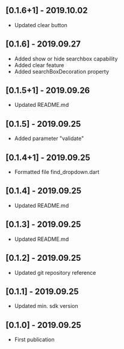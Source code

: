 ## [0.1.6+1] - 2019.10.02
 * Updated clear button

## [0.1.6] - 2019.09.27

* Added show or hide searchbox capability
* Added clear feature
* Added searchBoxDecoration property

## [0.1.5+1] - 2019.09.26

* Updated README.md

## [0.1.5] - 2019.09.25

* Added parameter "validate"

## [0.1.4+1] - 2019.09.25

* Formatted file find_dropdown.dart

## [0.1.4] - 2019.09.25

* Updated README.md

## [0.1.3] - 2019.09.25

* Updated README.md

## [0.1.2] - 2019.09.25

* Updated git repository reference

## [0.1.1] - 2019.09.25

* Updated min. sdk version

## [0.1.0] - 2019.09.25

* First publication
